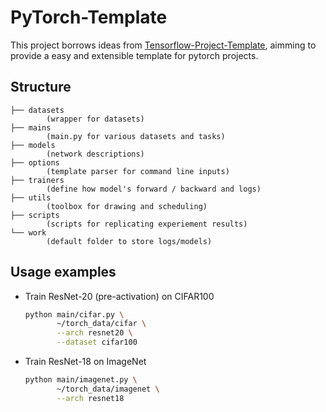 # PyTorch-Template

This project borrows ideas from [Tensorflow-Project-Template](https://github.com/MrGemy95/Tensorflow-Project-Template), 
aimming to provide a easy and extensible template for pytorch projects.


## Structure
```
├── datasets 
        (wrapper for datasets)
├── mains
        (main.py for various datasets and tasks)
├── models
        (network descriptions)
├── options
        (template parser for command line inputs)
├── trainers
        (define how model's forward / backward and logs)
├── utils
        (toolbox for drawing and scheduling)
├── scripts
        (scripts for replicating experiement results)
└── work
        (default folder to store logs/models)
```

## Usage examples
*  Train ResNet-20 (pre-activation) on CIFAR100
    ```bash
    python main/cifar.py \
           ~/torch_data/cifar \
           --arch resnet20 \
           --dataset cifar100 
    ```
    
* Train ResNet-18 on ImageNet
    ```bash
    python main/imagenet.py \
           ~/torch_data/imagenet \
           --arch resnet18 
    ```